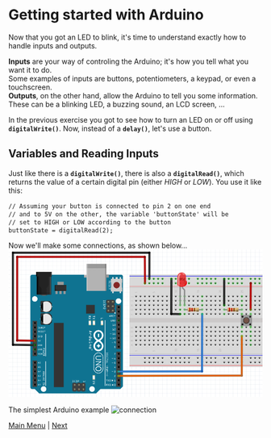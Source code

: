 # Getting started with Arduino
Now that you got an LED to blink, it's time to understand exactly how to handle inputs and outputs.

**Inputs** are your way of controling the Arduino; it's how you tell what you want it to do.</br>
Some examples of inputs are buttons, potentiometers, a keypad, or even a touchscreen.</br>
**Outputs**, on the other hand, allow the Arduino to tell you some information.</br>
These can be a blinking LED, a buzzing sound, an LCD screen, ...

In the previous exercise you got to see how to turn an LED on or off using **`digitalWrite()`**. Now, instead of a **`delay()`**, let's use a button.

## Variables and Reading Inputs

Just like there is a **`digitalWrite()`**, there is also a **`digitalRead()`**, which returns the value of a certain digital pin (either *HIGH* or *LOW*). You use it like this:</br>
```Arduino
// Assuming your button is connected to pin 2 on one end
// and to 5V on the other, the variable 'buttonState' will be
// set to HIGH or LOW according to the button
buttonState = digitalRead(2);
```
Now we'll make some connections, as shown below... </br>
![connection](./images/onOff2.PNG "Breadboard Connections") </br>

The simplest Arduino example
![connection](workshop_arduino/content/images/examples_blink.png "Breadboard Connections") </br>

[Main Menu](../README.md) | [Next](./basicElectronics.md)
